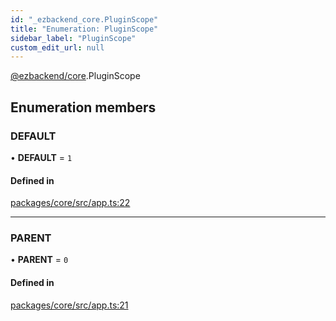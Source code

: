 ```yaml
---
id: "_ezbackend_core.PluginScope"
title: "Enumeration: PluginScope"
sidebar_label: "PluginScope"
custom_edit_url: null
---
```


[@ezbackend/core](../modules/_ezbackend_core).PluginScope

## Enumeration members

### DEFAULT

• **DEFAULT** = `1`

#### Defined in

[packages/core/src/app.ts:22](https://github.com/kapydev/ezbackend/blob/15c3f57/packages/core/src/app.ts#L22)

___

### PARENT

• **PARENT** = `0`

#### Defined in

[packages/core/src/app.ts:21](https://github.com/kapydev/ezbackend/blob/15c3f57/packages/core/src/app.ts#L21)
